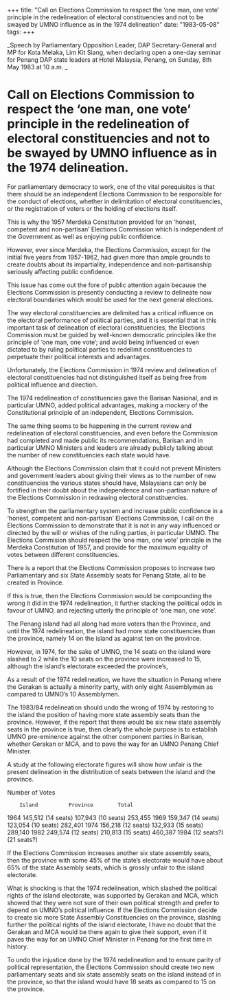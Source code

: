 +++ 
title: "Call on Elections Commission to respect the ‘one man, one vote’ principle in the redelineation of electoral constituencies and not to be swayed by UMNO influence as in the 1974 delineation"
date: "1983-05-08"
tags:
+++

_Speech by Parliamentary Opposition Leader, DAP Secretary-General and MP for Kota Melaka, Lim Kit Siang, when declaring open a one-day seminar for Penang DAP state leaders at Hotel Malaysia, Penang, on Sunday, 8th May 1983 at 10 a.m. _

# Call on Elections Commission to respect the ‘one man, one vote’ principle in the redelineation of electoral constituencies and not to be swayed by UMNO influence as in the 1974 delineation.

For parliamentary democracy to work, one of the vital perequisites is that there should be an independent Elections Commission to be responsible for the conduct of elections, whether in delimitation of electoral constituencies, or the registration of voters or the holding of elections itself.</u>

This is why the 1957 Merdeka Constitution provided for an ‘honest, competent and non-partisan’ Elections Commission which is independent of the Government as well as enjoying public confidence.

However, ever since Merdeka, the Elections Commission, except for the initial five years from 1957-1962, had given more than ample grounds to create doubts about its impartiality, independence and non-partisanship seriously affecting public confidence.

This issue has come out the fore of public attention again because the Elections Commission is presently conducting a review to delineate now electoral boundaries which would be used for the next general elections.

The way electoral constituencies are delimited has a critical influence on the electoral performance of political parties, and it is essential that in this important task of delineation of electoral constituencies, the Elections Commission must be guided by well-known democratic principles like the principle of ‘one man, one vote’; and avoid being influenced or even dictated to by ruling political parties to redelimit constituencies to perpetuate their political interests and advantages.

Unfortunately, the Elections Commission in 1974 review and delineation of electoral constituencies had not distinguished itself as being free from political influence and direction.

The 1974 redelineation of constituencies gave the Barisan Nasional, and in particular UMNO, added political advantages, making a mockery of the Constitutional principle of an independent, Elections Commission.

The same thing seems to be happening in the current review and redelineation of electoral constituencies, and even before the Commission had completed and made public its recommendations, Barisan and in particular UMNO Ministers and leaders are already publicly talking about the number of new constituencies each state would have.

Although the Elections Commission claim that it could not prevent Ministers and government leaders about giving their views as to the number of new constituencies the various states should have, Malaysians can only be fortified in their doubt about the independence and non-partisan nature of the Elections Commission in redrawing electoral constituencies.

To strengthen the parliamentary system and increase public confidence in a ‘honest, competent and non-partisan’ Elections Commission, I call on the Elections Commission to demonstrate that it is not in any way influenced or directed by the will or wishes of the ruling parties, in particular UMNO. The Elections Commision should respect the ‘one man, one vote’ principle in the Merdeka Constitution of 1957, and provide for the maximum equality of votes between different constituencies.

There is a report that the Elections Commission proposes to increase two Parliamentary and six State Assembly seats for Penang State, all to be created in Province.

If this is true, then the Elections Commission would be compounding the wrong it did in the 1974 redelineation, it further stacking the political odds in favour of UMNO, and rejecting utterly the principle of ‘one man, one vote’.

The Penang island had all along had more voters than the Province, and until the 1974 redelineation, the island had more state constituencies than the province, namely 14 on the island as against ten on the province.

However, in 1974, for the sake of UMNO, the 14 seats on the island were slashed to 2 while the 10 seats on the province were increased to 15, although the island’s electorate exceeded the province’s,

As a result of the 1974 redelineation, we have the situation in Penang where the Gerakan is actually a minority party, with only eight Assemblymen as compared to UMNO’s 10 Assemblymen.

The 1983/84 redelineation should undo the wrong of 1974 by restoring to the island the position of having more state assembly seats than the province. However, if the report that there would be six new state assembly seats in the province is true, then clearly the whole purpose is to establish UMNO pre-eminence against the other component parties in Barisan, whether Gerakan or MCA, and to pave the way for an UMNO Penang Chief Minister.

A study at the following electorate figures will show how unfair is the present delineation in the distribution of seats between the island and the province.

				


Number of Votes

		Island			Province		Total

1964		145,512 (14 seats)	107,943 (10 seats)	253,455
1969		159,347 (14 seats)	123,054 (10 seats)	282,401
1974 		156,218 (12 seats)	132,933 (15 seats)	289,140
1982		249,574 (12 seats)	210,813 (15 seats)	460,387
1984		      (12 seats?)		       (21 seats?)

If the Elections Commission increases another six state assembly seats, then the province with some 45% of the state’s electorate would have about 65% of the state Assembly seats, which is grossly unfair to the island electorate.

What is shocking is that the 1974 redelineation, which slashed the political rights of the island electorate, was supported by Gerakan and MCA, which showed that they were not sure of their own political strength and prefer to depend on UMNO’s political influence. If the Elections Commission decide to create sic more State Assembly Constituencies on the province, slashing further the political rights of the island electorate, I have no doubt that the Gerakan and MCA would be there again to give their support, even if it paves the way for an UMNO Chief Minister in Penang for the first time in history.

To undo the injustice done by the 1974 redelineation and to ensure parity of political representation, the Elections Commission should create two new parliamentary seats and six state assembly seats on the island instead of in the province, so that the island would have 18 seats as compared to 15 on the province.
 
